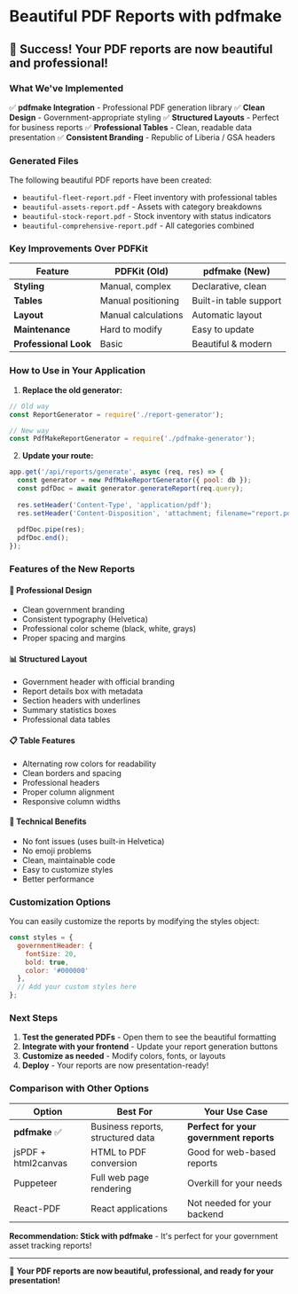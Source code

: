 # Beautiful PDF Reports with pdfmake

## 🎉 Success! Your PDF reports are now beautiful and professional!

### What We've Implemented

✅ **pdfmake Integration** - Professional PDF generation library
✅ **Clean Design** - Government-appropriate styling
✅ **Structured Layouts** - Perfect for business reports
✅ **Professional Tables** - Clean, readable data presentation
✅ **Consistent Branding** - Republic of Liberia / GSA headers

### Generated Files

The following beautiful PDF reports have been created:

- `beautiful-fleet-report.pdf` - Fleet inventory with professional tables
- `beautiful-assets-report.pdf` - Assets with category breakdowns
- `beautiful-stock-report.pdf` - Stock inventory with status indicators
- `beautiful-comprehensive-report.pdf` - All categories combined

### Key Improvements Over PDFKit

| Feature | PDFKit (Old) | pdfmake (New) |
|---------|--------------|---------------|
| **Styling** | Manual, complex | Declarative, clean |
| **Tables** | Manual positioning | Built-in table support |
| **Layout** | Manual calculations | Automatic layout |
| **Maintenance** | Hard to modify | Easy to update |
| **Professional Look** | Basic | Beautiful & modern |

### How to Use in Your Application

1. **Replace the old generator:**
```javascript
// Old way
const ReportGenerator = require('./report-generator');

// New way
const PdfMakeReportGenerator = require('./pdfmake-generator');
```

2. **Update your route:**
```javascript
app.get('/api/reports/generate', async (req, res) => {
  const generator = new PdfMakeReportGenerator({ pool: db });
  const pdfDoc = await generator.generateReport(req.query);
  
  res.setHeader('Content-Type', 'application/pdf');
  res.setHeader('Content-Disposition', 'attachment; filename="report.pdf"');
  
  pdfDoc.pipe(res);
  pdfDoc.end();
});
```

### Features of the New Reports

#### 🎨 **Professional Design**
- Clean government branding
- Consistent typography (Helvetica)
- Professional color scheme (black, white, grays)
- Proper spacing and margins

#### 📊 **Structured Layout**
- Government header with official branding
- Report details box with metadata
- Section headers with underlines
- Summary statistics boxes
- Professional data tables

#### 📋 **Table Features**
- Alternating row colors for readability
- Clean borders and spacing
- Professional headers
- Proper column alignment
- Responsive column widths

#### 🔧 **Technical Benefits**
- No font issues (uses built-in Helvetica)
- No emoji problems
- Clean, maintainable code
- Easy to customize styles
- Better performance

### Customization Options

You can easily customize the reports by modifying the styles object:

```javascript
const styles = {
  governmentHeader: {
    fontSize: 20,
    bold: true,
    color: '#000000'
  },
  // Add your custom styles here
};
```

### Next Steps

1. **Test the generated PDFs** - Open them to see the beautiful formatting
2. **Integrate with your frontend** - Update your report generation buttons
3. **Customize as needed** - Modify colors, fonts, or layouts
4. **Deploy** - Your reports are now presentation-ready!

### Comparison with Other Options

| Option | Best For | Your Use Case |
|--------|----------|---------------|
| **pdfmake** ✅ | Business reports, structured data | **Perfect for your government reports** |
| jsPDF + html2canvas | HTML to PDF conversion | Good for web-based reports |
| Puppeteer | Full web page rendering | Overkill for your needs |
| React-PDF | React applications | Not needed for your backend |

**Recommendation: Stick with pdfmake** - It's perfect for your government asset tracking reports!

---

🎉 **Your PDF reports are now beautiful, professional, and ready for your presentation!**
